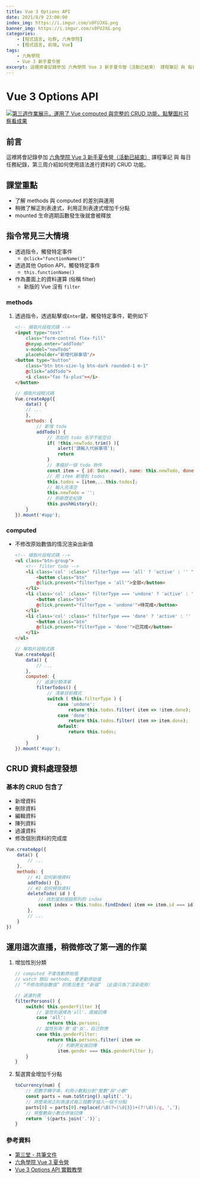 ```yaml
---
title: Vue 3 Options API
date: 2021/8/9 23:00:00
index_img: https://i.imgur.com/s0FUJXG.png
banner_img: https://i.imgur.com/s0FUJXG.png
categories:
    - [程式語言, 社群, 六角學院]
    - [程式語言, 前端, Vue]
tags:
    - 六角學院
    - Vue 3 新手夏令營
excerpt: 這裡將會記錄參加 六角學院 Vue 3 新手夏令營（活動已結束） 課程筆記 與 每日任務紀錄，第三周介紹如何使用語法進行資料的 CRUD 功能。
---
```


# Vue 3 Options API

[![第三週作業展示，運用了 Vue computed 與完整的 CRUD 功能，點擊圖片可察看成果](https://i.imgur.com/s0FUJXG.png)](https://johnsonmao.github.io/summer-camp-vue3/week3/)

## 前言

這裡將會記錄參加 [六角學院 Vue 3 新手夏令營（活動已結束）](https://hackmd.io/@JohnsonMao/Front-end/%2F%40JohnsonMao%2FSummer-Camp-Vue3) 課程筆記 與 每日任務紀錄，第三周介紹如何使用語法進行資料的 CRUD 功能。


## 課堂重點

- 了解 methods 與 computed 的差別與運用
- 稍微了解正則表達式，利用正則表達式增加千分點
- mounted 生命週期函數發生後就會被釋放

## 指令常見三大情境

- 透過指令，觸發特定事件
  - `@click="functionName()"`
- 透過其他 Option API，觸發特定事件
  - `this.functionName()`
- 作為畫面上的資料運算 (俗稱 filter)
  - 新版的 Vue 沒有 `filter`

### methods

1. 透過指令，透過點擊或`Enter`鍵，觸發特定事件，範例如下

    ```html
    <!-- 擷取片段程式碼 -->
    <input type="text" 
        class="form-control flex-fill" 
        @keyup.enter="addTodo"
        v-model="newTodo"
        placeholder="新增代辦事項"/>
    <button type="button" 
        class="btn btn-size-lg btn-dark rounded-1 m-1"
        @click="addTodo">
        <i class="fas fa-plus"></i>
    </button>
    ```

    ```javascript
    // 擷取片段程式碼
    Vue.createApp({
        data() {
        // ...
        },
        methods: {
            // 新增 todo
            addTodo() {
                // 添加的 todo 名字不能空白
                if( !this.newTodo.trim() ){
                    alert('請輸入代辦事項');
                    return
                }
                // 準備好一個 todo 物件
                const item = { id: Date.now(), name: this.newTodo, done: false };
                // 把 item 新增到 todos
                this.todos = [item,...this.todos];
                // 輸入完清空
                this.newTodo = '';
                // 刷新歷史紀錄
                this.pushHistory();
        }
    }).mount('#app');
    ```

### computed

- 不修改原始數值的情況渲染出新值

    ```html
    <!-- 擷取片段程式碼 -->
    <ul class="btn-group">
        <!-- filter todo -->
        <li class='col' :class=" filterType === 'all' ? 'active' : '' ">
            <button class="btn" 
            @click.prevent="filterType = 'all'">全部</button>
        </li>
        <li class='col' :class=" filterType === 'undone' ? 'active' : '' ">
            <button class="btn" 
            @click.prevent="filterType = 'undone'">待完成</button>
        </li>
        <li class='col' :class=" filterType === 'done' ? 'active' : '' ">
            <button class="btn" 
            @click.prevent="filterType = 'done'">已完成</button>
        </li>
    </ul>
    ```

    ```javascript
    // 解取片段程式碼
    Vue.createApp({
        data() {
            // ...
        },
        computed: {
            // 過濾分類清單
            filterTodos() {
                // 清單目前模式
                switch ( this.filterType ) {
                    case 'undone':
                        return this.todos.filter( item => !item.done);
                    case 'done':
                        return this.todos.filter( item => item.done);
                    default:
                        return this.todos;
            }
        }
    }).mount('#app');
    ```

## CRUD 資料處理發想

### 基本的 CRUD 包含了

- 新增資料
- 刪除資料
- 編輯資料
- 陳列資料
- 過濾資料
- 修改個別資料的完成度

```javascript
Vue.createApp({
    data() {
        // ...
    },
    methods: {
        // #1 如何新增資料
        addTodo() {},
        // #2 如何移除資料
        deleteTodo( id ) {
            // 找到當前按鈕那列的 index
            const index = this.todos.findIndex( item => item.id === id);
        },
        // ...
    }
})
```

## 運用這次直播，稍微修改了第一週的作業

1. 增加性別分類

    ```javascript
    // computed 不會改動原始值
    // watch 類似 methods, 會更動原始值
    // “不修改原始數值” 的情況產生 “新值” （此值只為了渲染使用）

    // 過濾列表
    filterPersons() {
        switch( this.genderFilter ){
            // 當性別選擇為'all'，直接回傳
            case 'all':
                return this.persons;
            // 當性別為'男'或'女'，自己對應
            case this.genderFilter:
                return this.persons.filter( item => 
                    // 判斷男女後回傳
                    item.gender === this.genderFilter );
        }
    }
    ```

2. 幫選賞金增加千分點

    ```javascript
    toCurrency(num) {
        // 把數字轉字串，利用小數點分割"整數"與"小數"
        const parts = num.toString().split('.');
        // 將整束用正則表達式每三個數字插入一個千分點
        parts[0] = parts[0].replace(/\B(?=(\d{3})+(?!\d))/g, ',');
        // 將整數與小數合併後回傳
        return `${parts.join('.')}`;
    }
    ```

### 參考資料

- [第三堂 - 共筆文件](https://hackmd.io/@dbFY0UD9SUeKmNXhWf01ew/BkJoW-hn_/%2FsXrYN8LKRwmBOi-vA_pQRQ)
- [六角學院 Vue 3 夏令營](https://www.hexschool.com/2021/07/07/2021-07-07-vue3-summer-camp/)
- [Vue 3 Options API 實戰教學](https://www.youtube.com/watch?v=f3xwCDaN23I)
